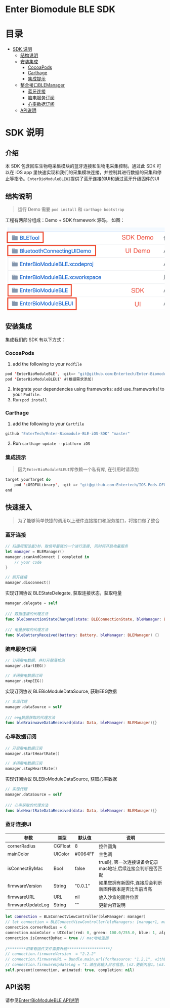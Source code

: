 # Enter Biomodule BLE SDK

# 目录

* [SDK 说明](#SDK-说明)
    * [结构说明](#结构说明)
    * [安装集成](#安装集成)
        * [CocoaPods](#CocoaPods)
        * [Carthage](#Carthage)
        * [集成提示](#集成提示)
    * [整合接口BLEManager](#整合接口BLEManager)
        * [蓝牙连接](#蓝牙连接)
        * [脑电服务订阅](#脑电服务订阅)
        * [心率数据订阅](#心率数据订阅)
    * [API说明](#API说明)

# SDK 说明
## 介绍

本 SDK 包含回车生物电采集模块的蓝牙连接和生物电采集控制。通过此 SDK 可以在 iOS app 里快速实现和我们的采集模块连接，并控制其进行数据的采集和停止等指令。`EnterBioModuleBLEUI`提供了蓝牙连接的UI和通过蓝牙升级固件的UI

## 结构说明

> 运行 Demo 需要 `pod install` 和 `carthage bootstrap`
 
工程有两部分组成：Demo + SDK framework 源码。 
如图：

![Project Structure](img/structure.png)

## 安装集成

集成我们的 SDK 有以下方式：

### CocoaPods

1. add the following to your `Podfile`

~~~swift
pod 'EnterBioModuleBLE', :git=> "git@github.com:Entertech/Enter-Biomodule-BLE-iOS-SDK.git"
pod 'EnterBioModuleBLEUI' #(根据需求添加)
~~~

2. Integrate your dependencies using frameworks: add use_frameworks! to your `Podfile`.
3. Run `pod install`

### Carthage

1. add the following to your `Cartfile`

~~~ruby
github "EnterTech/Enter-Biomodule-BLE-iOS-SDK" "master"
~~~

2. Run `carthage update --platform iOS`

### 集成提示

> 因为`EnterBioModuleBLEUI`库依赖一个私有库, 在引用时请添加

```swift
target yourTarget do
    pod 'iOSDFULibrary', :git => "git@github.com:Entertech/IOS-Pods-DFU-Library.git" , :branch => "master"
end
```

## 快速接入

> 为了能够简单快捷的调用以上硬件连接接口和服务接口，将接口做了整合

### 蓝牙连接

~~~swift
// 扫描周围设备3秒，取信号最强的一个进行连接, 同时将开启电量服务
let manager = BLEManager()
manager.scanAndConnect { completed in
    // your code
}
~~~

~~~swift 
// 断开链接
manager.disconnect()
~~~

实现订阅协议 BLEStateDelegate, 获取连接状态，获取电量
~~~swift 
manager.delegate = self

/// 数据连接的代理方法
func bleConnectionStateChanged(state: BLEConnectionState, bleManager: BLEManager) {}

/// 电量获取的代理方法
func bleBatteryReceived(battery: Battery, bleManager: BLEManager) {}
~~~


### 脑电服务订阅

~~~swift 
// 订阅脑电数据，并打开脱落检测
manager.startEEG()
~~~

~~~swift 
// 关闭脑电数据订阅
manager.stopEEG()
~~~

实现订阅协议 BLEBioModuleDataSource, 获取EEG数据
~~~swift 
// 实现代理
manager.dataSource = self

/// eeg数据获取的代理方法
func bleBrainwaveDataReceived(data: Data, bleManager: BLEManager){}
~~~

### 心率数据订阅

~~~swift
// 开启脑电数据订阅
manager.startHeartRate()
~~~

~~~swift
// 关闭脑电数据订阅
manager.stopHeartRate()
~~~

实现订阅协议 BLEBioModuleDataSource, 获取心率数据

~~~swift
// 实现代理
manager.dataSource = self

/// 心率获取的代理方法
func bleHeartRateDataReceived(data: Data, bleManager: BLEManager){}
~~~

### 蓝牙连接UI

| 参数              | 类型    | 默认值  | 说明                                                       |
| ----------------- | ------- | ------- | ---------------------------------------------------------- |
| cornerRadius      | CGFloat | 8       | 控件圆角                                                   |
| mainColor         | UIColor | #0064FF | 主色调                                                     |
| isConnectByMac    | Bool    | false   | true时, 第一次连接设备会记录mac地址,后续连接会判断是否匹配 |
| firmwareVersion   | String  | "0.0.1" | 如果您拥有新固件,连接后会判断新固件版本是否比当前当高      |
| firmwareURL       | URL     | nil     | 放入沙盒的固件位置                                         |
| firmwareUpdateLog | String  | ""      | 更新内容说明                                               |

~~~swift
let connection = BLEConnectViewController(bleManager: manager)
// let connection = BLEConnectViewController(bleManagers: [manager1, manager2]] //多个设备时使用
connection.cornerRadius = 6
connection.mainColor = UIColor(red: 0, green: 100.0/255.0, blue: 1, alpha: 1)
connection.isConnectByMac = true // mac地址连接

/********如果有固件文件需要升级*******************/
// connection.firmwareVersion  = "2.2.2"
// connection.firmwareURL = Bundle.main.url(forResource: "1.2.1", withExtension: "zip")
// connection.firmwareUpdateLog = "1.请在此输入日志信息。\n2.更新内容1。\n3.更新内容2。"
self.present(connection, animated: true, completion: nil)
~~~

## API说明
请参见[EnterrBioModuleBLE API说明](APIDocuments/API.md)